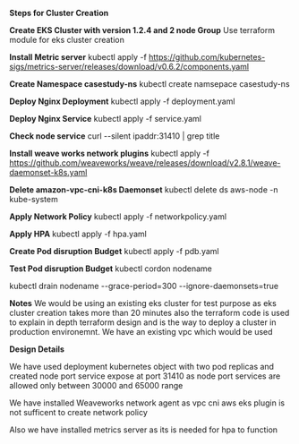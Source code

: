 **Steps for Cluster Creation**


**Create EKS Cluster with version 1.2.4 and 2 node Group**
Use terraform module for eks cluster creation

**Install Metric server**
kubectl apply -f https://github.com/kubernetes-sigs/metrics-server/releases/download/v0.6.2/components.yaml

**Create Namespace casestudy-ns**
kubectl create namsepace casestudy-ns

**Deploy Nginx Deployment**
kubectl apply -f deployment.yaml

**Deploy Nginx Service**
kubectl apply -f service.yaml

**Check node service**
curl --silent ipaddr:31410  | grep title

**Install weave works network plugins**
kubectl apply -f https://github.com/weaveworks/weave/releases/download/v2.8.1/weave-daemonset-k8s.yaml

**Delete amazon-vpc-cni-k8s Daemonset**
kubectl delete ds aws-node -n kube-system

**Apply Network Policy**
kubectl apply -f networkpolicy.yaml

**Apply HPA**
kubectl apply -f hpa.yaml

**Create Pod disruption Budget**
kubectl apply -f pdb.yaml


**Test Pod disruption Budget**
kubectl cordon nodename

kubectl drain nodename --grace-period=300 --ignore-daemonsets=true




**Notes**
We would be using an existing eks cluster for test purpose as eks cluster creation takes more than 20 minutes also the terraform code is used to explain in depth terraform design and is the way to deploy a cluster in production environemnt. We have an existing vpc which would be used

**Design Details**

We have used deployment kubernetes object with two pod replicas and created node port service expose at port 31410 as node port services are allowed only between 30000 and 65000 range

We have installed Weaveworks network agent as vpc cni aws eks plugin is not sufficent to create network policy

Also we have installed metrics server as its is needed for hpa to function
